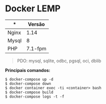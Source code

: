 # Docker LEMP

| *     | Versão  |
|-------|---------|
| Nginx | 1.14    |
| Mysql | 8       |
| PHP   | 7.1-fpm |

> PDO: mysql, sqlite, odbc, pgsql, oci, dblib

**Principais comandos:**
```
$ docker-compose up -d
$ docker-compose down
$ docker container exec -ti <container> bash
$ docker-compose build
$ docker-compose logs -t -f
```